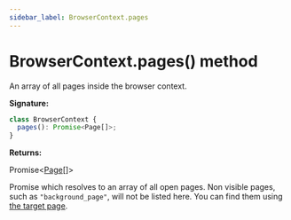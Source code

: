 ```yaml
---
sidebar_label: BrowserContext.pages
---
```


# BrowserContext.pages() method

An array of all pages inside the browser context.

**Signature:**

```typescript
class BrowserContext {
  pages(): Promise<Page[]>;
}
```

**Returns:**

Promise&lt;[Page](./puppeteer.page.md)\[\]&gt;

Promise which resolves to an array of all open pages. Non visible pages, such as `"background_page"`, will not be listed here. You can find them using [the target page](./puppeteer.target.page.md).
